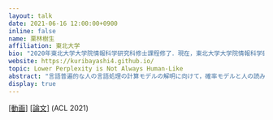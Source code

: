 ```yaml
---
layout: talk
date: 2021-06-16 12:00:00+0900
inline: false
name: 栗林樹生
affiliation: 東北大学
bio: "2020年東北大学大学院情報科学研究科修士課程修了．現在，東北大学大学院情報科学研究科にて博士課程取得に向けて研究を進めている．2020年より日本学術振興会特別研究員（DC1）．Langsmith株式会社共同創業者．"
website: https://kuribayashi4.github.io/
topic: Lower Perplexity is Not Always Human-Like
abstract: "言語普遍的な人の言語処理の計算モデルの解明に向けて，確率モデルと人の読み活動 (読み時間や脳波) を照らし合わせた研究が行われてきた．しかしながら，特にニューラルモデルの認知的妥当性を対象とした近年の研究のほとんどは英語を対象として行われており，そこで得られた知見の言語横断的な一般性は定かでない．本研究では英語とは大きく異なる文構造をもつ日本語に焦点を当て，言語モデルの認知的妥当性について日英言語横断的に調査を行う．既存の知見の一つとして，本研究では「言語モデルの工学的性能 (パープレキシティ) が良いほど認知的妥当性も高い」という報告を取り上げ，本知見が言語横断的に成り立たないことを示し，言語横断的な検証の必要性を強調する．さらに，本実験で得られた言語間の結果の乖離についてUniform Information Density Hypothesisの観点から考察する．"
display: true
---
```


[[動画]](https://youtu.be/Xd_KfgWVWsI) [[論文]](https://arxiv.org/abs/2106.01229) (ACL 2021)
